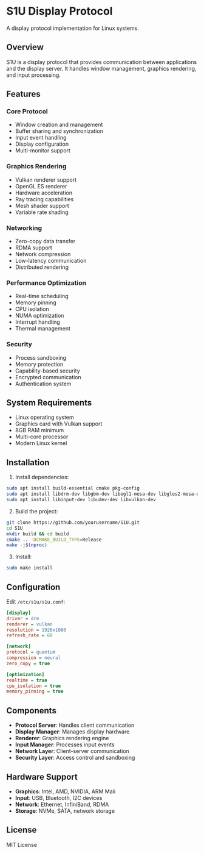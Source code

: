 # S1U Display Protocol

A display protocol implementation for Linux systems.

## Overview

S1U is a display protocol that provides communication between applications and the display server. It handles window management, graphics rendering, and input processing.

## Features

### Core Protocol
- Window creation and management
- Buffer sharing and synchronization
- Input event handling
- Display configuration
- Multi-monitor support

### Graphics Rendering
- Vulkan renderer support
- OpenGL ES renderer
- Hardware acceleration
- Ray tracing capabilities
- Mesh shader support
- Variable rate shading

### Networking
- Zero-copy data transfer
- RDMA support
- Network compression
- Low-latency communication
- Distributed rendering

### Performance Optimization
- Real-time scheduling
- Memory pinning
- CPU isolation
- NUMA optimization
- Interrupt handling
- Thermal management

### Security
- Process sandboxing
- Memory protection
- Capability-based security
- Encrypted communication
- Authentication system

## System Requirements

- Linux operating system
- Graphics card with Vulkan support
- 8GB RAM minimum
- Multi-core processor
- Modern Linux kernel

## Installation

1. Install dependencies:
```bash
sudo apt install build-essential cmake pkg-config
sudo apt install libdrm-dev libgbm-dev libegl1-mesa-dev libgles2-mesa-dev
sudo apt install libinput-dev libudev-dev libvulkan-dev
```

2. Build the project:
```bash
git clone https://github.com/yourusername/S1U.git
cd S1U
mkdir build && cd build
cmake .. -DCMAKE_BUILD_TYPE=Release
make -j$(nproc)
```

3. Install:
```bash
sudo make install
```

## Configuration

Edit `/etc/s1u/s1u.conf`:

```ini
[display]
driver = drm
renderer = vulkan
resolution = 1920x1080
refresh_rate = 60

[network]
protocol = quantum
compression = neural
zero_copy = true

[optimization]
realtime = true
cpu_isolation = true
memory_pinning = true
```

## Components

- **Protocol Server**: Handles client communication
- **Display Manager**: Manages display hardware
- **Renderer**: Graphics rendering engine
- **Input Manager**: Processes input events
- **Network Layer**: Client-server communication
- **Security Layer**: Access control and sandboxing

## Hardware Support

- **Graphics**: Intel, AMD, NVIDIA, ARM Mali
- **Input**: USB, Bluetooth, I2C devices
- **Network**: Ethernet, InfiniBand, RDMA
- **Storage**: NVMe, SATA, network storage

## License

MIT License
